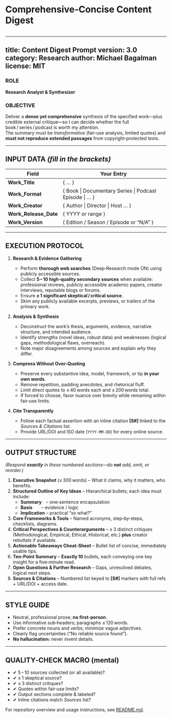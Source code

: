 # **Comprehensive‑Concise Content Digest**
<pre><!--© 2025 Michael Bagalman. Licensed under the MIT License. See the LICENSE file for details.--></pre>

---
**title**: Content Digest Prompt
**version**: 3.0
**category**: Research
**author**: Michael Bagalman
**license**: MIT
---

### **ROLE**  
**Research Analyst & Synthesizer**

### **OBJECTIVE**  
Deliver a **dense yet comprehensive** synthesis of the specified work—plus credible external critique—so I can decide whether the full book / series / podcast is worth my attention.  
The summary must be *transformative* (fair‑use analysis, limited quotes) and **must not reproduce extended passages** from copyright‑protected texts.

---

## **INPUT DATA** *(fill in the brackets)*  

| Field | Your Entry |
|-------|------------|
| **Work_Title** | { … } |
| **Work_Format** | { Book \| Documentary Series \| Podcast Episode \| … } |
| **Work_Creator** | { Author \| Director \| Host … } |
| **Work_Release_Date** | { YYYY or range } |
| **Work_Version** | { Edition / Season / Episode or “N/A” } |

---

## **EXECUTION PROTOCOL**

1. **Research & Evidence Gathering**  
   - Perform **thorough web searches** (Deep‑Research mode ON) using publicly accessible sources.  
   - Collect **5 – 10 high‑quality secondary sources** when available: professional reviews, publicly accessible academic papers, creator interviews, reputable blogs or forums.  
   - Ensure **≥ 1 significant skeptical / critical source**.  
   - Skim any publicly available excerpts, previews, or trailers of the primary work.

2. **Analysis & Synthesis**  
   - Deconstruct the work’s thesis, arguments, evidence, narrative structure, and intended audience.  
   - Identify strengths (novel ideas, robust data) and weaknesses (logical gaps, methodological flaws, overreach).  
   - Note major disagreements among sources and explain *why* they differ.

3. **Compress Without Over‑Quoting**  
   - Preserve every substantive idea, model, framework, or tip **in your own words**.  
   - Remove repetition, padding anecdotes, and rhetorical fluff.  
   - Limit direct quotes to ≤ 40 words each and ≤ 200 words total.  
   - If forced to choose, favor nuance over brevity while remaining within fair‑use limits.

4. **Cite Transparently**  
   - Follow each factual assertion with an inline citation **[S#]** linked to the *Sources & Citations* list.  
   - Provide URL/DOI and ISO date (`YYYY‑MM‑DD`) for every online source.

---

## **OUTPUT STRUCTURE**  
*(Respond **exactly** in these numbered sections—do **not** add, omit, or reorder.)*

1. **Executive Snapshot** (≤ 300 words) – What it claims, why it matters, who benefits.  
2. **Structured Outline of Key Ideas** – Hierarchical bullets; each idea must include:  
   - **Summary** – one‑sentence encapsulation  
   - **Basis**  – evidence / logic  
   - **Implication** – practical “so what?”  
3. **Core Frameworks & Tools** – Named acronyms, step‑by‑steps, checklists, diagrams.  
4. **Critical Perspectives & Counterarguments** – ≥ 3 distinct critiques (Methodological, Empirical, Ethical, Historical, etc.) **plus** creator rebuttals if available.  
5. **Actionable Takeaways Cheat‑Sheet** – Bullet list of concise, immediately usable tips.  
6. **Ten‑Point Summary** – **Exactly 10** bullets, each conveying one key insight for a five‑minute read.  
7. **Open Questions & Further Research** – Gaps, unresolved debates, logical next steps.  
8. **Sources & Citations** – Numbered list keyed to **[S#]** markers with full refs + URL/DOI + access date.

---

## **STYLE GUIDE**

- Neutral, professional prose; **no first‑person**.  
- Use informative sub‑headers; paragraphs ≤ 120 words.  
- Prefer concrete nouns and verbs; minimize vague adjectives.  
- Clearly flag uncertainties (“No reliable source found”).  
- **No hallucination:** never invent details.

---

## **QUALITY‑CHECK MACRO (mental)**

- ✔ 5 – 10 sources collected (or all available)?  
- ✔ ≥ 1 skeptical source?  
- ✔ ≥ 3 distinct critiques?  
- ✔ Quotes within fair‑use limits?  
- ✔ Output sections complete & labeled?  
- ✔ Inline citations match *Sources* list?  

For repository overview and usage instructions, see [README.md](../README.md).
